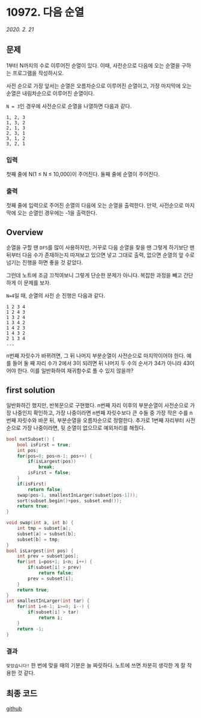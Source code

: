 # 10972. 다음 순열
*2020. 2. 21*
## 문제
1부터 N까지의 수로 이루어진 순열이 있다. 이때, 사전순으로 다음에 오는 순열을 구하는 프로그램을 작성하시오.

사전 순으로 가장 앞서는 순열은 오름차순으로 이루어진 순열이고, 가장 마지막에 오는 순열은 내림차순으로 이루어진 순열이다.

`N = 3`인 경우에 사전순으로 순열을 나열하면 다음과 같다.
```
1, 2, 3
1, 3, 2
2, 1, 3
2, 3, 1
3, 1, 2
3, 2, 1
```
### 입력
첫째 줄에 N(1 ≤ N ≤ 10,000)이 주어진다. 둘째 줄에 순열이 주어진다.
### 출력
첫째 줄에 입력으로 주어진 순열의 다음에 오는 순열을 출력한다. 만약, 사전순으로 마지막에 오는 순열인 경우에는 -1을 출력한다.

## Overview

순열을 구할 땐 `DFS`를 많이 사용하지만, 거꾸로 다음 순열을 찾을 땐 그렇게 하기보단 맨 뒤부터 다음 수가 존재하는지 따져보고 있으면 넣고 그대로 출력, 없으면 순열의 앞 수로 넘기는 진행을 하면 좋을 것 같았다. 

그런데 노트에 조금 끄적여보니 그렇게 단순한 문제가 아니다. 복잡한 과정을 빼고 간단하게 이 문제를 보자.

`N=4`일 때, 순열의 사전 순 진행은 다음과 같다.
```
1 2 3 4
1 2 4 3
1 3 2 4
1 3 4 2
1 4 2 3
1 4 3 2
2 1 3 4
...
```

n번째 자릿수가 바뀌려면, 그 뒤 나머지 부분순열이 사전순으로 마지막이어야 한다. 예를 들어 둘 째 자리 수가 2에서 3이 되려면 뒤 나머지 두 수의 순서가 34가 아니라 43이어야 한다. 이를 일반화하여 재귀함수로 풀 수 있지 않을까?

## first solution

일반화하긴 했지만, 반복문으로 구현했다. n번째 자리 이후의 부분순열이 사전순으로 가장 나중인지 확인하고, 가장 나중이라면 n번째 자릿수보다 큰 수들 중 가장 작은 수를 n번째 자릿수와 바꾼 뒤, 부분순열을 오름차순으로 정렬한다. 추가로 1번째 자리부터 사전순으로 가장 나중이라면, 뒷 순열이 없으므로 예외처리를 해줬다.
```cpp
bool nxtSubset() {
    bool isFirst = true;
    int pos;
    for(pos=0; pos<n-1; pos++) {
        if(isLargest(pos))
            break;
        isFirst = false;
    }
    if(isFirst)
        return false;
    swap(pos-1, smallestInLarger(subset[pos-1]));
    sort(subset.begin()+pos, subset.end());
    return true;
}

void swap(int a, int b) {
    int tmp = subset[a];
    subset[a] = subset[b];
    subset[b] = tmp;
}
bool isLargest(int pos) {
    int prev = subset[pos];
    for(int i=pos+1; i<n; i++) {
        if(subset[i] > prev)
            return false;
        prev = subset[i];
    }
    return true;
}
int smallestInLarger(int tar) {
    for(int i=n-1; i>=0; i--) {
        if(subset[i] > tar)
            return i;
    }
    return -1;
}
```
### 결과

`맞았습니다!`
한 번에 맞을 때의 기분은 늘 짜릿하다. 노트에 쓰면 차분히 생각한 게 잘 작용한 것 같다.

## 최종 코드

[github](https://github.com/shinjawkwang/bojPractice/blob/master/math/10972.cpp)